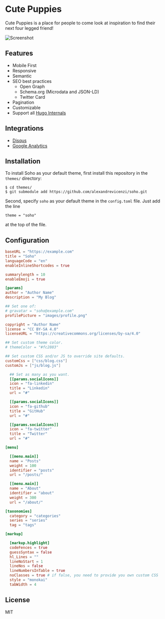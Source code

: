 # Cute Puppies 

Cute Puppies is a place for people to come look at inspiration to find their next four legged friend! 

![Screenshot](https://raw.githubusercontent.com/alexandrevicenzi/soho/master/images/tn.png)

## Features

- Mobile First
- Responsive
- Semantic
- SEO best practices
  - Open Graph
  - Schema.org (Microdata and JSON-LD)
  - Twitter Card
- Pagination
- Customizable
- Support all [Hugo Internals](https://gohugo.io/templates/internal/)

## Integrations

- [Disqus](https://disqus.com/)
- [Google Analytics](https://www.google.com/analytics/web/)

## Installation

To install Soho as your default theme, first install this repository in the `themes/` directory:

    $ cd themes/
    $ git submodule add https://github.com/alexandrevicenzi/soho.git

Second, specify `soho` as your default theme in the `config.toml` file. Just add the line

    theme = "soho"

at the top of the file.

## Configuration

```toml
baseURL = "https://example.com"
title = "Soho"
languageCode = "en"
enableInlineShortcodes = true

summarylength = 10
enableEmoji = true

[params]
author = "Author Name"
description = "My Blog"

## Set one of:
# gravatar = "soho@example.com"
profilePicture = "images/profile.png"

copyright = "Author Name"
license = "CC BY-SA 4.0"
licenseURL = "https://creativecommons.org/licenses/by-sa/4.0"

## Set custom theme color.
# themeColor = "#fc2803"

## Set custom CSS and/or JS to override site defaults.
customCss = ["css/blog.css"]
customJs = ["js/blog.js"]

  ## Set as many as you want.
  [[params.socialIcons]]
  icon = "fa-linkedin"
  title = "Linkedin"
  url = "#"

  [[params.socialIcons]]
  icon = "fa-github"
  title = "GitHub"
  url = "#"

  [[params.socialIcons]]
  icon = "fa-twitter"
  title = "Twitter"
  url = "#"

[menu]

  [[menu.main]]
  name = "Posts"
  weight = 100
  identifier = "posts"
  url = "/posts/"

  [[menu.main]]
  name = "About"
  identifier = "about"
  weight = 300
  url = "/about/"

[taxonomies]
  category = "categories"
  series = "series"
  tag = "tags"

[markup]

  [markup.highlight]
  codeFences = true
  guessSyntax = false
  hl_Lines = ""
  lineNoStart = 1
  lineNos = false
  lineNumbersInTable = true
  noClasses = true # if false, you need to provide you own custom CSS
  style = "monokai"
  tabWidth = 4
```

## License

MIT
